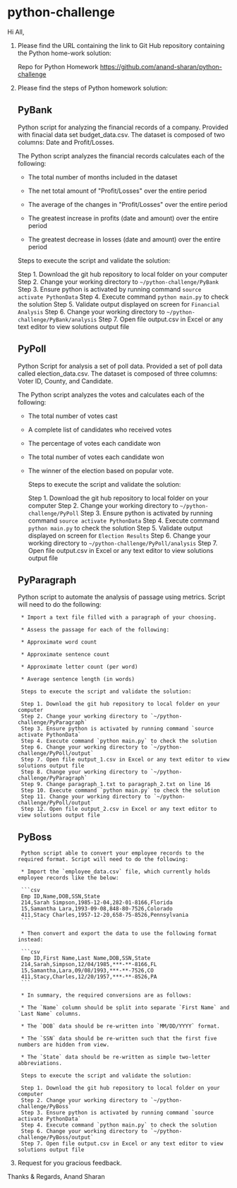 # python-challenge

Hi All,

1. Please find the URL containing the link to Git Hub repository containing the Python home-work solution:

    Repo for Python Homework
        https://github.com/anand-sharan/python-challenge

2. Please find the steps of Python homework solution:

    PyBank
    -------
    Python script for analyzing the financial records of a company. Provided with finacial data set budget_data.csv. The dataset is composed of two columns: Date and Profit/Losses.

    The Python script analyzes the financial records calculates each of the following:

    * The total number of months included in the dataset

    * The net total amount of "Profit/Losses" over the entire period

    * The average of the changes in "Profit/Losses" over the entire period

    * The greatest increase in profits (date and amount) over the entire period

    * The greatest decrease in losses (date and amount) over the entire period

    Steps to execute the script and validate the solution:

    Step 1. Download the git hub repository to local folder on your computer
    Step 2. Change your working directory to `~/python-challenge/PyBank`
    Step 3. Ensure python is activated by running command `source activate PythonData`
    Step 4. Execute command `python main.py` to check the solution
    Step 5. Validate output displayed on screen for `Financial Analysis`
    Step 6. Change your working directory to `~/python-challenge/PyBank/analysis`
    Step 7. Open file output.csv in Excel or any text editor to view solutions output file


    PyPoll
    -------
    Python Script for analysis a set of poll data. Provided a set of poll data called election_data.csv. The dataset is composed of three columns: Voter ID, County, and Candidate.

    The Python script analyzes the votes and calculates each of the following:

    * The total number of votes cast

    * A complete list of candidates who received votes

    * The percentage of votes each candidate won

    * The total number of votes each candidate won

    * The winner of the election based on popular vote.

        Steps to execute the script and validate the solution:

        Step 1. Download the git hub repository to local folder on your computer
        Step 2. Change your working directory to `~/python-challenge/PyPoll`
        Step 3. Ensure python is activated by running command `source activate PythonData`
        Step 4. Execute command `python main.py` to check the solution
        Step 5. Validate output displayed on screen for `Election Results`
        Step 6. Change your working directory to `~/python-challenge/PyPoll/analysis`
        Step 7. Open file output.csv in Excel or any text editor to view solutions output file

    PyParagraph
    -------
    Python script to automate the analysis of passage using  metrics. Script will need to do the following:

        * Import a text file filled with a paragraph of your choosing.

        * Assess the passage for each of the following:

        * Approximate word count

        * Approximate sentence count

        * Approximate letter count (per word)

        * Average sentence length (in words)

        Steps to execute the script and validate the solution:

        Step 1. Download the git hub repository to local folder on your computer
        Step 2. Change your working directory to `~/python-challenge/PyParagraph`
        Step 3. Ensure python is activated by running command `source activate PythonData`
        Step 4. Execute command `python main.py` to check the solution
        Step 6. Change your working directory to `~/python-challenge/PyPoll/output`
        Step 7. Open file output_1.csv in Excel or any text editor to view solutions output file
        Step 8. Change your working directory to `~/python-challenge/PyParagraph`
        Step 9. Change paragraph_1.txt to paragraph_2.txt on line 16
        Step 10. Execute command `python main.py` to check the solution
        Step 11. Change your working directory to `~/python-challenge/PyPoll/output`
        Step 12. Open file output_2.csv in Excel or any text editor to view solutions output file

    PyBoss
    ------
        Python script able to convert your employee records to the required format. Script will need to do the following:

        * Import the `employee_data.csv` file, which currently holds employee records like the below:

        ```csv
        Emp ID,Name,DOB,SSN,State
        214,Sarah Simpson,1985-12-04,282-01-8166,Florida
        15,Samantha Lara,1993-09-08,848-80-7526,Colorado
        411,Stacy Charles,1957-12-20,658-75-8526,Pennsylvania
        ```

        * Then convert and export the data to use the following format instead:

        ```csv
        Emp ID,First Name,Last Name,DOB,SSN,State
        214,Sarah,Simpson,12/04/1985,***-**-8166,FL
        15,Samantha,Lara,09/08/1993,***-**-7526,CO
        411,Stacy,Charles,12/20/1957,***-**-8526,PA
        ```

        * In summary, the required conversions are as follows:

        * The `Name` column should be split into separate `First Name` and `Last Name` columns.

        * The `DOB` data should be re-written into `MM/DD/YYYY` format.

        * The `SSN` data should be re-written such that the first five numbers are hidden from view.

        * The `State` data should be re-written as simple two-letter abbreviations.

        Steps to execute the script and validate the solution:

        Step 1. Download the git hub repository to local folder on your computer
        Step 2. Change your working directory to `~/python-challenge/PyBoss`
        Step 3. Ensure python is activated by running command `source activate PythonData`
        Step 4. Execute command `python main.py` to check the solution
        Step 6. Change your working directory to `~/python-challenge/PyBoss/output`
        Step 7. Open file output.csv in Excel or any text editor to view solutions output file

3. Request for you gracious feedback.

Thanks & Regards,
Anand Sharan
